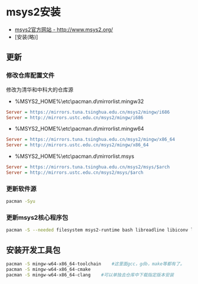 # msys2安装

- [msys2官方网站 - <http://www.msys2.org/>](http://www.msys2.org/)
- [安装(略)]

## 更新

### 修改仓库配置文件

修改为清华和中科大的仓库源

- %MSYS2_HOME%\etc\pacman.d\mirrorlist.mingw32

```ini
Server = https://mirrors.tuna.tsinghua.edu.cn/msys2/mingw/i686
Server = http://mirrors.ustc.edu.cn/msys2/mingw/i686
```

- %MSYS2_HOME%\etc\pacman.d\mirrorlist.mingw64

```ini
Server = https://mirrors.tuna.tsinghua.edu.cn/msys2/mingw/x86_64
Server = http://mirrors.ustc.edu.cn/msys2/mingw/x86_64
```

- %MSYS2_HOME%\etc\pacman.d\mirrorlist.msys

```ini
Server = https://mirrors.tuna.tsinghua.edu.cn/msys2/msys/$arch
Server = http://mirrors.ustc.edu.cn/msys2/msys/$arch
```

### 更新软件源

```bash
pacman -Syu
```

### 更新msys2核心程序包

```bash
pacman -S --needed filesystem msys2-runtime bash libreadline libiconv libarchive libgpgme libcurl pacman ncurses libintl
```

## 安装开发工具包

```bash
pacman -S mingw-w64-x86_64-toolchain    #这里面gcc，gdb，make等都有了。
pacman -S mingw-w64-x86_64-cmake
pacman -S mingw-w64-x86_64-clang    #可以单独去仓库中下载指定版本安装
```
